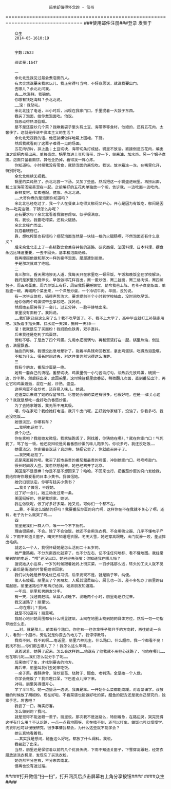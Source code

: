                        简单却值得怀念的 - 简书
================================================================================
###使用邮件注册###登录        发表于


        
        众生
        2014-05-1610:19


        字数:2623

        阅读量:1647

        一
        余北北是我见过最会煮泡面的人。
        有次突然说要来我家玩儿，我正穷得叮当响，不好意思说，就说我要出门。
        去哪儿？余北北问我。
        去……吃海鲜。我骗他。
        你哪有钱吃海鲜？余北北说。
        ……滚！我怒吼。
        余北北挂了电话，半小时后，出现在我家门口，手里提着一大袋子东西。
        我买了泡面，给你煮泡面吃。他说。
        我感动得热泪盈眶。
        是不是还要炒几个菜？我瞅着袋子里头有土豆、海带等等食材，他娘的，还有五花肉，太奢侈了。这就是传说中资本主义的生活？
        余北北无视我的话。他还装模做样地戴上围裙，下厨。
        然后我就看到了这辈子难得一见的场面。
        五花肉切片，抹上盐；土豆切块，海带切条打成结。锅里不放油，直接倒进五花肉，煸出油之后把肉捞出来，单独盛盘。锅里放进土豆和海带，炒一下，倒酱油，加水炖。另一个锅子煮面。泡面只留着面饼，其他全扔掉，看得我一阵心疼。
        你知道吗，小时候我没有零食，就舔泡面的酱包吃。我说。放冰箱冻一冻，在嘴里化开，特别好吃。
        余北北继续无视我。
        锅里的菜炖熟了，余北北尝一下汤，又加了些盐，然后把这一小锅盛进碗里。再捞出面，和土豆海带汤完美混在一起。之前煸好的五花肉单独放一个碗，告诉我，一边吃面一边吃肉。
        新鲜食材，荤素搭配，健康。余北北说。
        ……大哥你煮的是泡面你知道吗？
        余北北已经吃过了，我一个人在餐桌上吃得又郁闷又开心。开心是因为有饭吃，郁闷是因为——吃完这顿，下顿怎么办呢？
        还有要求吗？余北北看着我狼吞虎咽，似乎很满意。
        有。我说。我要吃榨菜，还有火腿肠。
        余北北摔门而出。
        我抱着碗愣住。
        靠，想吃榨菜也有错吗？搭配泡面当然是一块钱一根的火腿肠啊，不然泡面还有什么意义？
        后来余北北走上了一条精致饮食兼容并包的道路，研究西餐、法国料理、日本料理，摆盘永远比味道重要，一去不回头，基本和泡面绝缘。
        我再撺掇他做和那次一样的豪华泡面，屡屡遭到拒绝。
        于是那次就成了绝唱。
        二
        高三那年，昏天黑地惨无人道，我每天只在家里吃一顿早饭，午饭和晚饭全在学校解决。
        我妈是家里的厨师长，早饭做得花样百出，周一蛋炒饭，周二挂面，周三烙肉饼，周四蒸包子，周五鸡蛋羹，周六炒饭上有虾，周日我妈要睡懒觉，勒令我爸上阵。老爷子煮宽条面，单独盛一碗，再端两个菜出来，一个洋葱炒蛋，一个冷切牛肉。华丽，没的说。
        有一次毕业体检，搞得声势浩大，要求提前半个小时到学校抽血，没时间吃早饭。
        给你做两个鸡蛋饼带去学校吧。我妈说。
        然后她去厨房待了一会儿，过五分钟，一脸平静地出来。
        家里没有面粉了。我妈说。
        ……我们家已经这么穷了么？我不吃早饭了。不，我不上大学了，高中毕业就打工补贴家用吧。我扳着手指头算。扛水泥一天20，搬砖一天30——
        滚！我就是忘了买面粉！我妈脸色铁青，双手直抖。
        后来我还是吃到了鸡蛋饼。
        面粉不够，于是放了四个鸡蛋。先用水把面调匀，再和蛋液打在一起，锅里热油，倒进去，满屋飘香。
        抽血的时候，我很没出息地晕针了。拖着半条残命回教室，拿出鸡蛋饼，吃得热泪盈眶。
        不知为什么，很长时间过去，对这件事仍然记得这么清楚。
        三
        我有个朋友，番茄炒蛋是一绝。
        她有一套自己的流程。番茄切块，鸡蛋里倒一小勺酱油打匀，油热后先放鸡蛋，碗搁一边，炒半熟，然后捞出来，放回碗里。这时候往锅里放番茄，稍微翻几次面，直到番茄出汁，再让它和鸡蛋邂逅，混在一起，炒熟、盛盘。
        这样鸡蛋不会炒老，还容易入味儿。她说。
        这道菜后来成了她的保留节目。尽管她会做的菜还有很多，也很好吃，但是——谁关心这个？我就是想吃一盘好吃的番茄炒蛋。
        为了去她家蹭饭，我无所不用其极。
        喂，你在家吧？我给她打电话。我开车出门呢，正好到你家楼下，没油了。你看多巧，我还没吃饭……
        她很淡定。你哪有车？
        ……我把电话挂了。
        换个办法。
        你在家吧？我给她发微信。我家猫跑丢了，刚找着，你猜他在哪儿？就在你家门口！气死我了，骂了他一顿，他还狡辩说是闻着番茄炒蛋的味儿跑来的。你说多巧，我还没吃饭……
        她很淡定。你家猫会说话？真厉害，快把它卖了，你就能买房子了。
        ……我把电话挂了。
        还是来直接的吧。我买了超市最贵的番茄和最贵的鸡蛋，冲到她家门口，咚咚咚敲门。
        很长时间没人应。我忽然想起来，她已经离开了北京。
        美国是不是很棒？你是不是不想回来了？哈哈，不回来也行，把番茄炒蛋的窍门发给我，我给你寄你最爱看的日本小黄书。我微信她。
        她仍旧很淡定。你哪有钱买小黄书？
        ……我关了微信，不理她。
        过了好一会儿，她主动发过来一条。
        美国挺好的，但是我想家。她说。
        我在做饭呢，做了好多好多菜。她又说。可你们一个都不在。
        ……靠，不带这么煽情的好吗？我要番茄炒蛋的窍门啊，这样你在不在我就不关心了啊。还有，老子为什么就哭了啊……
        四
        丽里是我们一群人中，唯一一个不下厨的。
        理由很简单，不会。除了不会做饭，她还不会用洗衣机、不会用吸尘器、几乎不懂电子产品；下雨不知道关窗子，晴天不知道晒衣服。冬天大雪，她还穿高跟鞋，出门就滑一跤，差点摔出毛病。
        就这么一个人，我很怀疑她是怎么活到二十五岁的。
        她严重路痴。不分东南西北就算了，也不分左右、记不住任何地标、看不懂地图。我经常接到她的电话，“喂”还没出口，她已经先张嘴：你知道我在哪儿吗？
        据说她从小这样，十岁的时候跟着她妈上街买菜，一百步路那么远，转头的工夫人就不见了，最后是街道的片警把她领回家。
        我们以为她是养尊处优已成习惯，后来发现不是，就是脑子笨，纯傻。
        傻人有傻福。丽里交了个男朋友，人极其温柔细心，厨艺也一流，差不多包办了丽里的日常起居。丽里迷路也不用再打给我，她男朋友知道路。
        一年后，丽里和男朋友分手。
        有一天，我通宵赶稿，早晨八点睡下。没睡两个小时，丽里电话打过来。
        我又迷路了！丽里说。
        ……你在哪儿？我问。
        就是不知道呀！丽里喊。
        我耐心地问她周围都有什么明显建筑，上网在地图上找到她的具体方位，然后一句一句指导她怎么走。
        ……对，就是那儿，前面有个路口，你往右——往你拿筷子那只手的方向转，再往前走一会儿，看到一个超市，旁边就是你要去的地方了。我谆谆教导。
        我找不到，找不到啊……电话里，丽里六神无主。什么路口，什么超市，我一个都看不见！我找不到……你们都去哪儿了？！我怎么这么笨啊……
        说着说着，她哭了起来。怎么会这样的……他说有了他我就不用担心迷路了，可他在哪儿……他在哪儿呢……我们怎么就分手了呢……
        后来她打了车，才找到要去的地方。
        再后来，丽里叫我们去她家吃饭。
        一桌子菜。香酥排骨、清炒豆苗、烧肘子、醋鱼、老鸭汤。全是她一个人做。
        你学会做饭了？我目瞪口呆，下巴差点儿掉下来。
        对呀。丽里笑得很开心。
        学了半年呢。她一边盛汤一边说。我真是笨。一开始什么菜都能烧糊，对着菜谱学，该放糖的时候放了胡椒粉。现在好啦，不看菜谱也能做好吃的菜，醋鱼的配方还是我自己研究的，独家手艺，厉害吧？
        我尝了一口，确实厉害。
        怎么做到的？我问。
        就是觉得不能迷糊一辈子。丽里说。那次我不是迷路么，特别着急，在路边哭，哭完觉得这样有什么用？不认识路，一点一点看地图呀，实在找不到，还可以打车。做饭也可以慢慢学，洗衣机也可以慢慢研究。很多事情我都会，为什么这些就不能学会？
        她认真地看着我。
        ……其实我是想问，醋鱼这么好吃，都放了什么调料。我说。
        我被赶了出来。
        当然，丽里还是保留着以前的几个优良传统，下雨不知道关窗子，下雪穿高跟鞋，经常衣服放进洗衣机里，发现忘了买洗衣粉。
        她仍然不分左右，不分东西南北。
        但再也没有迷过路。
#####打开微信“扫一扫”，打开网页后点击屏幕右上角分享按钮####
        ####众生####
      